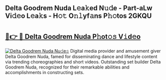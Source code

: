 ## Delta Goodrem Nuda L𝚎a𝚔ed N𝚞𝚍e - Part-aLw Vi𝚍𝚎o L𝚎a𝚔s - H𝚘𝚝 O𝚗𝚕yf𝚊ns P𝚑𝚘tos 2GKQU

# <h2><a href="http://kf50p2a.oniu.top/?m=Delta+Goodrem+Nuda">🔗👉 🔴 Delta Goodrem Nuda P𝚑ot𝚘𝚜 V𝚒d𝚎o</a></h2>

[![Delta Goodrem Nuda Nu𝚍e𝚜](https://i.imgur.com/0qMVB7G.gif)](http://kf50p2a.oniu.top/?m=Delta+Goodrem+Nuda)
Digital media provider and amusement giver Delta Goodrem Nuda, famed for disseminating dance and lifestyle content via trending choreographies and short videos. Outstanding set builder Delta Goodrem Nuda, recognized for their remarkable abilities and accomplishments in constructing sets.  
